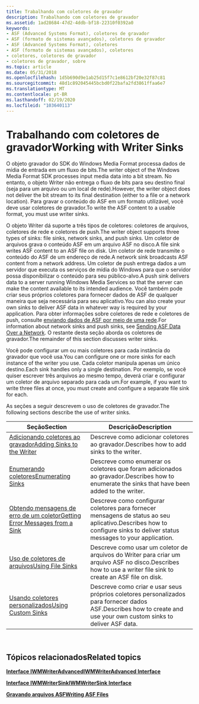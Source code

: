 ```yaml
---
title: Trabalhando com coletores de gravador
description: Trabalhando com coletores de gravador
ms.assetid: 1ad28684-47d2-4ddb-bf18-22310f0392a0
keywords:
- ASF (Advanced Systems Format), coletores de gravador
- ASF (formato de sistemas avançados), coletores de gravador
- ASF (Advanced Systems Format), coletores
- ASF (formato de sistemas avançados), coletores
- coletores, coletores de gravador
- coletores de gravador, sobre
ms.topic: article
ms.date: 05/31/2018
ms.openlocfilehash: 1d5b690d9e1ab25d15f7c1e8612bf20e32f87c81
ms.sourcegitcommit: 48d1c892045445bcbd0f22bafa2fd3861ffaa6e7
ms.translationtype: MT
ms.contentlocale: pt-BR
ms.lasthandoff: 02/19/2020
ms.locfileid: "103640113"
---
```

# <a name="working-with-writer-sinks"></a><span data-ttu-id="8f11d-109">Trabalhando com coletores de gravador</span><span class="sxs-lookup"><span data-stu-id="8f11d-109">Working with Writer Sinks</span></span>

<span data-ttu-id="8f11d-110">O objeto gravador do SDK do Windows Media Format processa dados de mídia de entrada em um fluxo de bits.</span><span class="sxs-lookup"><span data-stu-id="8f11d-110">The writer object of the Windows Media Format SDK processes input media data into a bit stream.</span></span> <span data-ttu-id="8f11d-111">No entanto, o objeto Writer não entrega o fluxo de bits para seu destino final (seja para um arquivo ou um local de rede).</span><span class="sxs-lookup"><span data-stu-id="8f11d-111">However, the writer object does not deliver the bit stream to its final destination (either to a file or a network location).</span></span> <span data-ttu-id="8f11d-112">Para gravar o conteúdo do ASF em um formato utilizável, você deve usar coletores de gravador.</span><span class="sxs-lookup"><span data-stu-id="8f11d-112">To write the ASF content to a usable format, you must use writer sinks.</span></span>

<span data-ttu-id="8f11d-113">O objeto Writer dá suporte a três tipos de coletores: coletores de arquivos, coletores de rede e coletores de push.</span><span class="sxs-lookup"><span data-stu-id="8f11d-113">The writer object supports three types of sinks: file sinks, network sinks, and push sinks.</span></span> <span data-ttu-id="8f11d-114">Um coletor de arquivos grava o conteúdo ASF em um arquivo ASF no disco.</span><span class="sxs-lookup"><span data-stu-id="8f11d-114">A file sink writes ASF content to an ASF file on disk.</span></span> <span data-ttu-id="8f11d-115">Um coletor de rede transmite o conteúdo do ASF de um endereço de rede.</span><span class="sxs-lookup"><span data-stu-id="8f11d-115">A network sink broadcasts ASF content from a network address.</span></span> <span data-ttu-id="8f11d-116">Um coletor de push entrega dados a um servidor que executa os serviços de mídia do Windows para que o servidor possa disponibilizar o conteúdo para seu público-alvo.</span><span class="sxs-lookup"><span data-stu-id="8f11d-116">A push sink delivers data to a server running Windows Media Services so that the server can make the content available to its intended audience.</span></span> <span data-ttu-id="8f11d-117">Você também pode criar seus próprios coletores para fornecer dados de ASF de qualquer maneira que seja necessária para seu aplicativo.</span><span class="sxs-lookup"><span data-stu-id="8f11d-117">You can also create your own sinks to deliver ASF data in whatever way is required by your application.</span></span> <span data-ttu-id="8f11d-118">Para obter informações sobre coletores de rede e coletores de push, consulte [enviando dados de ASF por meio de uma rede](sending-asf-data-over-a-network.md).</span><span class="sxs-lookup"><span data-stu-id="8f11d-118">For information about network sinks and push sinks, see [Sending ASF Data Over a Network](sending-asf-data-over-a-network.md).</span></span> <span data-ttu-id="8f11d-119">O restante desta seção aborda os coletores de gravador.</span><span class="sxs-lookup"><span data-stu-id="8f11d-119">The remainder of this section discusses writer sinks.</span></span>

<span data-ttu-id="8f11d-120">Você pode configurar um ou mais coletores para cada instância do gravador que você usa.</span><span class="sxs-lookup"><span data-stu-id="8f11d-120">You can configure one or more sinks for each instance of the writer you use.</span></span> <span data-ttu-id="8f11d-121">Cada coletor manipula apenas um único destino.</span><span class="sxs-lookup"><span data-stu-id="8f11d-121">Each sink handles only a single destination.</span></span> <span data-ttu-id="8f11d-122">Por exemplo, se você quiser escrever três arquivos ao mesmo tempo, deverá criar e configurar um coletor de arquivo separado para cada um.</span><span class="sxs-lookup"><span data-stu-id="8f11d-122">For example, if you want to write three files at once, you must create and configure a separate file sink for each.</span></span>

<span data-ttu-id="8f11d-123">As seções a seguir descrevem o uso de coletores de gravador.</span><span class="sxs-lookup"><span data-stu-id="8f11d-123">The following sections describe the use of writer sinks.</span></span>



| <span data-ttu-id="8f11d-124">Seção</span><span class="sxs-lookup"><span data-stu-id="8f11d-124">Section</span></span>                                                                      | <span data-ttu-id="8f11d-125">Descrição</span><span class="sxs-lookup"><span data-stu-id="8f11d-125">Description</span></span>                                                                      |
|------------------------------------------------------------------------------|----------------------------------------------------------------------------------|
| [<span data-ttu-id="8f11d-126">Adicionando coletores ao gravador</span><span class="sxs-lookup"><span data-stu-id="8f11d-126">Adding Sinks to the Writer</span></span>](adding-sinks-to-the-writer.md)                 | <span data-ttu-id="8f11d-127">Descreve como adicionar coletores ao gravador.</span><span class="sxs-lookup"><span data-stu-id="8f11d-127">Describes how to add sinks to the writer.</span></span>                                        |
| [<span data-ttu-id="8f11d-128">Enumerando coletores</span><span class="sxs-lookup"><span data-stu-id="8f11d-128">Enumerating Sinks</span></span>](enumerating-sinks.md)                                   | <span data-ttu-id="8f11d-129">Descreve como enumerar os coletores que foram adicionados ao gravador.</span><span class="sxs-lookup"><span data-stu-id="8f11d-129">Describes how to enumerate the sinks that have been added to the writer.</span></span>         |
| [<span data-ttu-id="8f11d-130">Obtendo mensagens de erro de um coletor</span><span class="sxs-lookup"><span data-stu-id="8f11d-130">Getting Error Messages from a Sink</span></span>](getting-error-messages-from-a-sink.md) | <span data-ttu-id="8f11d-131">Descreve como configurar coletores para fornecer mensagens de status ao seu aplicativo.</span><span class="sxs-lookup"><span data-stu-id="8f11d-131">Describes how to configure sinks to deliver status messages to your application.</span></span> |
| [<span data-ttu-id="8f11d-132">Uso de coletores de arquivos</span><span class="sxs-lookup"><span data-stu-id="8f11d-132">Using File Sinks</span></span>](using-file-sinks.md)                                     | <span data-ttu-id="8f11d-133">Descreve como usar um coletor de arquivos do Writer para criar um arquivo ASF no disco.</span><span class="sxs-lookup"><span data-stu-id="8f11d-133">Describes how to use a writer file sink to create an ASF file on disk.</span></span>           |
| [<span data-ttu-id="8f11d-134">Usando coletores personalizados</span><span class="sxs-lookup"><span data-stu-id="8f11d-134">Using Custom Sinks</span></span>](using-custom-sinks.md)                                 | <span data-ttu-id="8f11d-135">Descreve como criar e usar seus próprios coletores personalizados para fornecer dados ASF.</span><span class="sxs-lookup"><span data-stu-id="8f11d-135">Describes how to create and use your own custom sinks to deliver ASF data.</span></span>       |



 

## <a name="related-topics"></a><span data-ttu-id="8f11d-136">Tópicos relacionados</span><span class="sxs-lookup"><span data-stu-id="8f11d-136">Related topics</span></span>

<dl> <dt>

[<span data-ttu-id="8f11d-137">**Interface IWMWriterAdvanced**</span><span class="sxs-lookup"><span data-stu-id="8f11d-137">**IWMWriterAdvanced Interface**</span></span>](/previous-versions/windows/desktop/api/wmsdkidl/nn-wmsdkidl-iwmwriteradvanced)
</dt> <dt>

[<span data-ttu-id="8f11d-138">**Interface IWMWriterSink**</span><span class="sxs-lookup"><span data-stu-id="8f11d-138">**IWMWriterSink Interface**</span></span>](/previous-versions/windows/desktop/api/wmsdkidl/nn-wmsdkidl-iwmwritersink)
</dt> <dt>

[<span data-ttu-id="8f11d-139">**Gravando arquivos ASF**</span><span class="sxs-lookup"><span data-stu-id="8f11d-139">**Writing ASF Files**</span></span>](writing-asf-files.md)
</dt> </dl>

 

 




